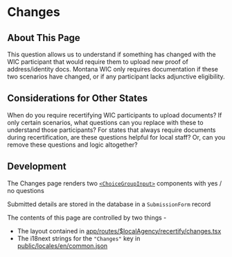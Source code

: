 # Changes

## About This Page

This question allows us to understand if something has changed with the WIC participant that would require them to upload new proof of address/identity docs. Montana WIC only requires documentation if these two scenarios have changed, or if any participant lacks adjunctive eligibility.

## Considerations for Other States

When do you require recertifying WIC participants to upload documents? If only certain scenarios, what questions can you replace with these to understand those participants?
For states that always require documents during recertification, are these questions helpful for local staff? Or, can you remove these questions and logic altogether?

## Development

The Changes page renders two [`<ChoiceGroupInput>`](../../../participant/app/components/ChoiceGroupInput.tsx) components with yes / no questions

Submitted details are stored in the database in a `SubmissionForm` record

The contents of this page are controlled by two things -

- The layout contained in [app/routes/$localAgency/recertify/changes.tsx](../../../participant/app/routes/%24localAgency/recertify/changes.tsx)
- The i18next strings for the `"Changes"` key in [public/locales/en/common.json](../../../participant/public/locales/en/common.json)
